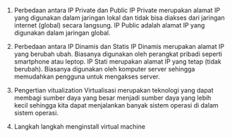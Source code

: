 1. Perbedaan antara IP Private dan Public
IP Private merupakan alamat IP yang digunakan dalam jaringan lokal dan tidak bisa diakses dari jaringan internet (global) secara langsung.
IP Public adalah alamat IP yang digunakan dalam jaringan global.

2. Perbedaan antara IP Dinamis dan Statis
IP Dinamis merupakan alamat IP yang berubah ubah. Biasanya digunakan oleh perangkat pribadi seperti smartphone atau leptop.
IP Stati merupakan alamat IP yang tetap (tidak berubah). Biasanya digunakan oleh komputer server sehingga memudahkan pengguna untuk mengakses server.

3. Pengertian vitualization
Virtualisasi merupakan teknologi yang dapat membagi sumber daya yang besar menjadi sumber daya yang lebih kecil sehingga kita dapat menjalankan banyak sistem operasi di dalam sistem operasi.

4. Langkah langkah menginstall virtual machine